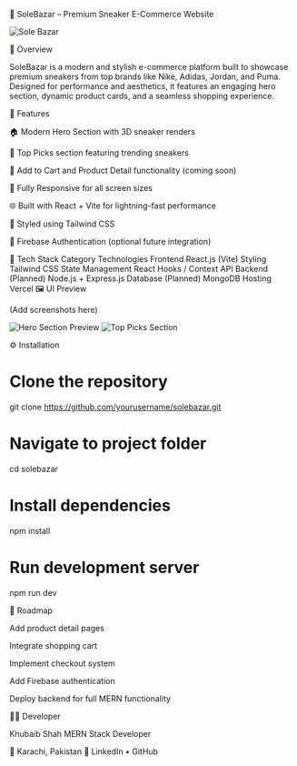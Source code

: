 🧢 SoleBazar – Premium Sneaker E-Commerce Website

![Sole Bazar](https://res.cloudinary.com/dvyhnxnpq/image/upload/v1760709374/sole_bazar_acgocn.png)

👟 Overview

SoleBazar is a modern and stylish e-commerce platform built to showcase premium sneakers from top brands like Nike, Adidas, Jordan, and Puma. Designed for performance and aesthetics, it features an engaging hero section, dynamic product cards, and a seamless shopping experience.

🚀 Features

🏠 Modern Hero Section with 3D sneaker renders

👟 Top Picks section featuring trending sneakers

🛒 Add to Cart and Product Detail functionality (coming soon)

📱 Fully Responsive for all screen sizes

🌐 Built with React + Vite for lightning-fast performance

🎨 Styled using Tailwind CSS

🔐 Firebase Authentication (optional future integration)

🧰 Tech Stack
Category	Technologies
Frontend	React.js (Vite)
Styling	Tailwind CSS
State Management	React Hooks / Context API
Backend (Planned)	Node.js + Express.js
Database (Planned)	MongoDB
Hosting	Vercel
🖼️ UI Preview

(Add screenshots here)

![Hero Section Preview](./preview-hero.png)
![Top Picks Section](./preview-top-picks.png)

⚙️ Installation
# Clone the repository
git clone https://github.com/yourusername/solebazar.git

# Navigate to project folder
cd solebazar

# Install dependencies
npm install

# Run development server
npm run dev

📌 Roadmap

 Add product detail pages

 Integrate shopping cart

 Implement checkout system

 Add Firebase authentication

 Deploy backend for full MERN functionality

🧑‍💻 Developer

Khubaib Shah
MERN Stack Developer

📍 Karachi, Pakistan
🔗 LinkedIn
 • GitHub
